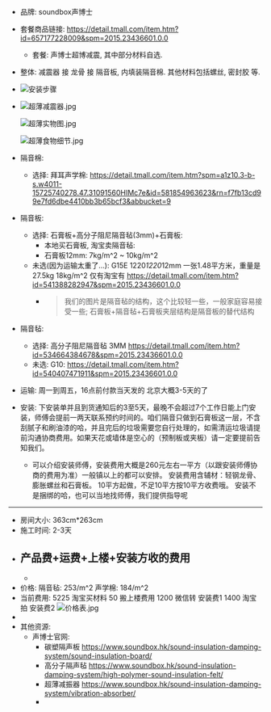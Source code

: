 - 品牌: soundbox声博士
- 套餐商品链接:
  https://detail.tmall.com/item.htm?id=657177228009&spm=2015.23436601.0.0
	- 套餐: 声博士超博减震, 其中部分材料自选.
- 整体: 减震器 接 龙骨 接 隔音板, 内填装隔音棉. 其他材料包括螺丝, 密封胶 等.
- ![安装步骤](imgs/安装步骤.png)
- ![超薄减震器.jpg](imgs/超薄减震器.jpg)
  
   ![超薄实物图.jpg](imgs/超薄实物图.jpg)
  
   ![超薄食物细节.jpg](imgs/超薄食物细节.jpg)
- 隔音棉:
	- 选择: 拜耳声学棉:
	  https://detail.tmall.com/item.htm?spm=a1z10.3-b-s.w4011-15725740278.47.31091560HIMc7e&id=581854963623&rn=f7fb13cd99e7fd6dbe4410bb3b65bcf3&abbucket=9
- 隔音板:
	- 选择: 石膏板+高分子阻尼隔音毡(3mm)+石膏板:
		- 本地买石膏板, 淘宝卖隔音毡:
		- 石膏板12mm: 7kg/m^2 ~ 10kg/m^2
	- 未选(因为运输太重了...): G15E  1220*1220*12mm 一张1.48平方米，重量是27.5kg  18kg/m^2 仅有淘宝有 https://detail.tmall.com/item.htm?id=541388282947&spm=2015.23436601.0.0
		- > 我们的图片是隔音毡的结构，这个比较轻一些，一般家庭容易接受一些; 石膏板+隔音毡+石膏板夹层结构是隔音板的替代结构
- 隔音毡:
	- 选择: 高分子阻尼隔音毡 3MM
	  https://detail.tmall.com/item.htm?id=534664384678&spm=2015.23436601.0.0
	- 未选: G10:
	  https://detail.tmall.com/item.htm?id=540407471911&spm=2015.23436601.0.0
- 运输:
  周一到周五，16点前付款当天发的
  北京大概3-5天的了
- 安装:
  下安装单并且到货通知后的3至5天，最晚不会超过7个工作日能上门安装，师傅会提前一两天联系预约时间的。咱们隔音只做到石膏板这一层，不含刮腻子和刷油漆的哈，并且完后的垃圾需要您自行处理的，如需清运垃圾请提前沟通协商费用。如果天花或墙体是空心的（预制板或夹板）请一定要提前告知我们。
	- 可以介绍安装师傅，安装费用大概是260元左右一平方（以跟安装师傅协商的费用为准）一般镇以上的都可以安排。
	  安装费用含辅材：轻钢龙骨、膨胀螺丝和石膏板。
	  10平方起做，不足10平方按10平方收费哦。
	  安装不是捆绑的哈，也可以当地找师傅，我们提供指导呢
- ---
- 房间大小:
  363cm*263cm
- 施工时间: 2-3天
- 产品费+运费+上楼+安装方收的费用
	-
	-
- 价格:
  隔音毡: 253/m^2
  声学棉: 184/m^2
- 当前费用:
  5225 淘宝买材料
  50 搬上楼费用
  1200 微信转 安装费1
  1400 淘宝拍 安装费2
   ![价格表.jpg](imgs/价格表.jpg)
-
- 其他资源:
	- 声博士官网:
		- 碳塑隔声板
		  https://www.soundbox.hk/sound-insulation-damping-system/sound-insulation-board/
		- 高分子隔声毡
		  https://www.soundbox.hk/sound-insulation-damping-system/high-polymer-sound-insulation-felt/
		- 超薄减振器
		  https://www.soundbox.hk/sound-insulation-damping-system/vibration-absorber/
		-